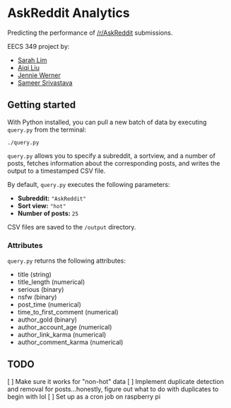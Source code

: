 # AskReddit Analytics

Predicting the performance of [/r/AskReddit](http://reddit.com/r/askreddit) submissions.

EECS 349 project by:

* [Sarah Lim](http://github.com/sarahlim)
* [Aiqi Liu](http://github.com/aiqiliu)
* [Jennie Werner](http://github.com/jenniewerner)
* [Sameer Srivastava](http://github.com/sameersrivastava)

## Getting started

With Python installed, you can pull a new batch of data by executing `query.py` from the terminal:

```
./query.py
```

`query.py` allows you to specify a subreddit, a sortview, and a number of posts, fetches information about the corresponding posts, and writes the output to a timestamped CSV file.

By default, `query.py` executes the following parameters:

* **Subreddit:** `"AskReddit"`
* **Sort view:** `"hot"`
* **Number of posts:** `25`

CSV files are saved to the `/output` directory.

### Attributes

`query.py` returns the following attributes:

* title (string)
* title_length (numerical)
* serious (binary)
* nsfw (binary)
* post_time (numerical)
* time_to_first_comment (numerical)
* author_gold (binary)
* author_account_age (numerical)
* author_link_karma (numerical)
* author_comment_karma (numerical)

## TODO

[ ] Make sure it works for "non-hot" data
[ ] Implement duplicate detection and removal for posts...honestly, figure out what to do with duplicates to begin with lol
[ ] Set up as a cron job on raspberry pi